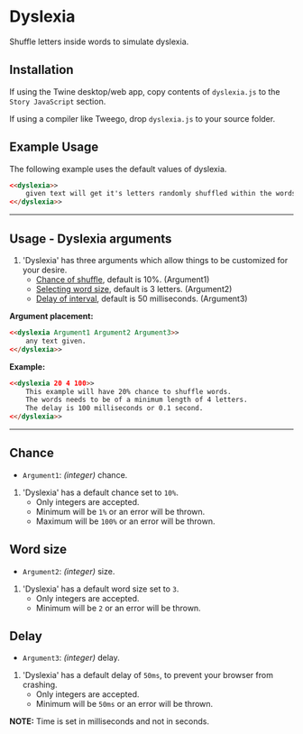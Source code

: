 # Dyslexia

Shuffle letters inside words to simulate dyslexia.

## Installation

If using the Twine desktop/web app, copy contents of `dyslexia.js` to the `Story JavaScript` section.

If using a compiler like Tweego, drop `dyslexia.js` to your source folder.

## Example Usage

The following example uses the default values of dyslexia.

```html
<<dyslexia>>
    given text will get it's letters randomly shuffled within the words. Numbers within the text, such as 4 or 20 will be ignored.
<</dyslexia>>
```

---

## Usage - Dyslexia arguments

1. 'Dyslexia' has three arguments which allow things to be customized for your desire.
    - [Chance of shuffle](#Chance), default is 10%. (Argument1)
    - [Selecting word size](#Word-size), default is 3 letters. (Argument2)
    - [Delay of interval](#Delay), default is 50 milliseconds. (Argument3)

**Argument placement:**

```html
<<dyslexia Argument1 Argument2 Argument3>>
    any text given.
<</dyslexia>>
```

**Example:**

```html
<<dyslexia 20 4 100>>
    This example will have 20% chance to shuffle words.
    The words needs to be of a minimum length of 4 letters.
    The delay is 100 milliseconds or 0.1 second.
<</dyslexia>>
```

---

## Chance

- `Argument1`: *(integer)* chance.

1. 'Dyslexia' has a default chance set to `10%`.
    - Only integers are accepted.
    - Minimum will be `1%` or an error will be thrown.
    - Maximum will be `100%` or an error will be thrown.

## Word size

- `Argument2`: *(integer)* size.

1. 'Dyslexia' has a default word size set to `3`.
    - Only integers are accepted.
    - Minimum will be `2` or an error will be thrown.

## Delay

- `Argument3`: *(integer)* delay.

1. 'Dyslexia' has a default delay of `50ms`, to prevent your browser from crashing.
    - Only integers are accepted.
    - Minimum will be `50ms` or an error will be thrown.

**NOTE:** Time is set in milliseconds and not in seconds.